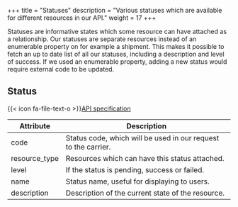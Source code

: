 +++
title = "Statuses"
description = "Various statuses which are available for different resources in our API."
weight = 17
+++

Statuses are informative states which some resource can have attached as a relationship. Our statuses are separate resources instead of an enumerable property on for example a shipment. This makes it possible to fetch an up to date list of all our statuses, including a description and level of success. If we used an enumerable property, adding a new status would require external code to be updated.

## Status

{{< icon fa-file-text-o >}}[API specification](https://docs.myparcel.com/api-specification#/Statuses)

Attribute     | Description
------------- | -----------
code          | Status code, which will be used in our request to the carrier.
resource_type | Resources which can have this status attached.
level         | If the status is pending, success or failed.
name          | Status name, useful for displaying to users.
description   | Description of the current state of the resource.

